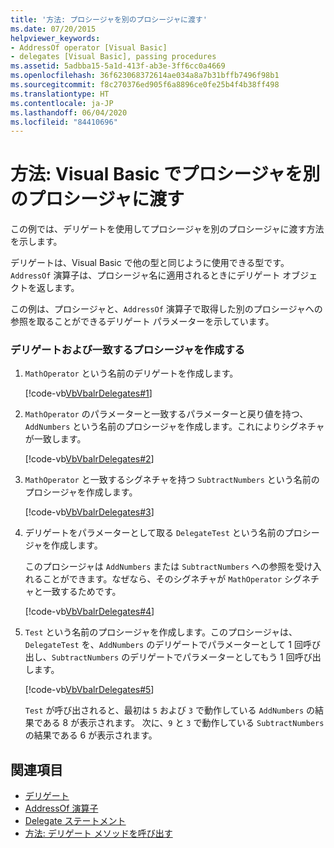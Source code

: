 ```yaml
---
title: '方法: プロシージャを別のプロシージャに渡す'
ms.date: 07/20/2015
helpviewer_keywords:
- AddressOf operator [Visual Basic]
- delegates [Visual Basic], passing procedures
ms.assetid: 5adbba15-5a1d-413f-ab3e-3ff6cc0a4669
ms.openlocfilehash: 36f623068372614ae034a8a7b31bffb7496f98b1
ms.sourcegitcommit: f8c270376ed905f6a8896ce0fe25b4f4b38ff498
ms.translationtype: HT
ms.contentlocale: ja-JP
ms.lasthandoff: 06/04/2020
ms.locfileid: "84410696"
---
```

# <a name="how-to-pass-procedures-to-another-procedure-in-visual-basic"></a>方法: Visual Basic でプロシージャを別のプロシージャに渡す
この例では、デリゲートを使用してプロシージャを別のプロシージャに渡す方法を示します。  
  
 デリゲートは、Visual Basic で他の型と同じように使用できる型です。 `AddressOf` 演算子は、プロシージャ名に適用されるときにデリゲート オブジェクトを返します。  
  
 この例は、プロシージャと、`AddressOf` 演算子で取得した別のプロシージャへの参照を取ることができるデリゲート パラメーターを示しています。  
  
### <a name="create-the-delegate-and-matching-procedures"></a>デリゲートおよび一致するプロシージャを作成する  
  
1. `MathOperator` という名前のデリゲートを作成します。  
  
     [!code-vb[VbVbalrDelegates#1](~/samples/snippets/visualbasic/VS_Snippets_VBCSharp/VbVbalrDelegates/VB/Class1.vb#1)]  
  
2. `MathOperator` のパラメーターと一致するパラメーターと戻り値を持つ、`AddNumbers` という名前のプロシージャを作成します。これによりシグネチャが一致します。  
  
     [!code-vb[VbVbalrDelegates#2](~/samples/snippets/visualbasic/VS_Snippets_VBCSharp/VbVbalrDelegates/VB/Class1.vb#2)]  
  
3. `MathOperator` と一致するシグネチャを持つ `SubtractNumbers` という名前のプロシージャを作成します。  
  
     [!code-vb[VbVbalrDelegates#3](~/samples/snippets/visualbasic/VS_Snippets_VBCSharp/VbVbalrDelegates/VB/Class1.vb#3)]  
  
4. デリゲートをパラメーターとして取る `DelegateTest` という名前のプロシージャを作成します。  
  
     このプロシージャは `AddNumbers` または `SubtractNumbers` への参照を受け入れることができます。なぜなら、そのシグネチャが `MathOperator` シグネチャと一致するためです。  
  
     [!code-vb[VbVbalrDelegates#4](~/samples/snippets/visualbasic/VS_Snippets_VBCSharp/VbVbalrDelegates/VB/Class1.vb#4)]  
  
5. `Test` という名前のプロシージャを作成します。このプロシージャは、`DelegateTest` を、`AddNumbers` のデリゲートでパラメーターとして 1 回呼び出し、`SubtractNumbers` のデリゲートでパラメーターとしてもう 1 回呼び出します。  
  
     [!code-vb[VbVbalrDelegates#5](~/samples/snippets/visualbasic/VS_Snippets_VBCSharp/VbVbalrDelegates/VB/Class1.vb#5)]  
  
     `Test` が呼び出されると、最初は `5` および `3` で動作している `AddNumbers` の結果である 8 が表示されます。 次に、`9` と `3` で動作している `SubtractNumbers` の結果である 6 が表示されます。  
  
## <a name="see-also"></a>関連項目

- [デリゲート](index.md)
- [AddressOf 演算子](../../../language-reference/operators/addressof-operator.md)
- [Delegate ステートメント](../../../language-reference/statements/delegate-statement.md)
- [方法: デリゲート メソッドを呼び出す](how-to-invoke-a-delegate-method.md)
